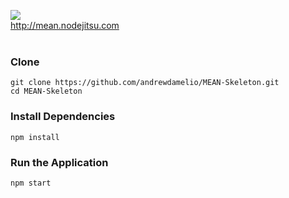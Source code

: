 <img src='http://i.imgur.com/M1t76Kw.jpg'/><br />
<a href='http://mean.nodejitsu.com/'>http://mean.nodejitsu.com</a><br /><br />

### Clone

```
git clone https://github.com/andrewdamelio/MEAN-Skeleton.git
cd MEAN-Skeleton
```

### Install Dependencies

```
npm install
```

### Run the Application

```
npm start
```

